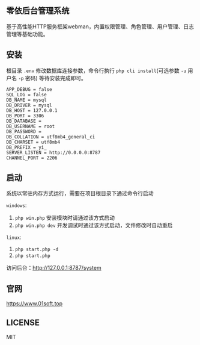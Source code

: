 ## 零依后台管理系统

基于高性能HTTP服务框架webman，内置权限管理、角色管理、用户管理、日志管理等基础功能。

## 安装
根目录 `.env` 修改数据库连接参数，命令行执行 `php cli install`(可选参数 `-u` 用户名 `-p` 密码) 等待安装完成即可。
```
APP_DEBUG = false
SQL_LOG = false
DB_NAME = mysql
DB_DRIVER = mysql
DB_HOST = 127.0.0.1
DB_PORT = 3306
DB_DATABASE = 
DB_USERNAME = root
DB_PASSWORD = 
DB_COLLATION = utf8mb4_general_ci
DB_CHARSET = utf8mb4
DB_PREFIX = yi_
SERVER_LISTEN = http://0.0.0.0:8787
CHANNEL_PORT = 2206
```

## 启动

系统以常驻内存方式运行，需要在项目根目录下通过命令行启动

`windows`: 
1.  `php win.php` 安装模块时请通过该方式启动
2. `php win.php dev` 开发调试时通过该方式启动，文件修改时自动重启

`linux`: 
1.  `php start.php -d`
2. `php start.php`

访问后台：http://127.0.0.1:8787/system

## 官网

https://www.01soft.top

## LICENSE
MIT
